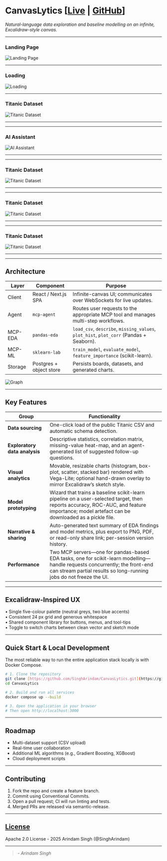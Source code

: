 # CanvasLytics [[Live](https://your-app-name.onrender.com) | [GitHub](https://github.com/SinghArindam/CanvasLytics)]

*Natural-language data exploration and baseline modelling on an infinite, Excalidraw-style canvas.*

---
### Landing Page
![Landing Page](assets/image-1.png)

---
### Loading
![Loading](assets/image-2.png)

---
### Titanic Dataset
![Titanic Dataset](assets/image-3.png)

---

---
### AI Assistant
![AI Assistant](assets/image-4.png)

---

---
### Titanic Dataset
![Titanic Dataset](assets/image-5.png)

---

---
### Titanic Dataset
![Titanic Dataset](assets/image-6.png)

---

---
### Titanic Dataset
![Titanic Dataset](assets/image-7.png)

---

---
## Architecture
| Layer | Component | Purpose |
|-------|-----------|---------|
| Client | React / Next.js SPA | Infinite-canvas UI; communicates over WebSockets for live updates. |
| Agent  | `mcp-agent` | Routes user requests to the appropriate MCP tool and manages multi-step workflows. |
| MCP-EDA | `pandas-eda` | `load_csv`, `describe`, `missing_values`, `plot_hist`, `plot_corr` (Pandas + Seaborn). |
| MCP-ML  | `sklearn-lab` | `train_model`, `evaluate_model`, `feature_importance` (scikit-learn). |
| Storage | Postgres + object store | Persists boards, datasets, and generated charts. |

![Graph](assets/image.png)

---

## Key Features
| Group | Functionality |
|-------|---------------|
| **Data sourcing** | One-click load of the public Titanic CSV and automatic schema detection. |
| **Exploratory data analysis** | Descriptive statistics, correlation matrix, missing-value heat-map, and an agent-generated list of suggested follow-up questions. |
| **Visual analytics** | Movable, resizable charts (histogram, box-plot, scatter, stacked bar) rendered with Vega-Lite; optional hand-drawn overlay to mirror Excalidraw’s sketch style. |
| **Model prototyping** | Wizard that trains a baseline scikit-learn pipeline on a user-selected target, then reports accuracy, ROC-AUC, and feature importance; model artefact can be downloaded as a pickle file. |
| **Narrative & sharing** | Auto-generated text summary of EDA findings and model metrics, plus export to PNG, PDF, or read-only share link; per-session version history. |
| **Performance** | Two MCP servers—one for pandas-based EDA tasks, one for scikit-learn modelling—handle requests concurrently; the front-end can stream partial results so long-running jobs do not freeze the UI. |

---

## Excalidraw-Inspired UX
• Single five-colour palette (neutral greys, two blue accents)  
• Consistent 24 px grid and generous whitespace  
• Shared component library for buttons, menus, and tool-tips  
• Toggle to switch charts between clean vector and sketch mode

---

## Quick Start & Local Development
The most reliable way to run the entire application stack locally is with Docker Compose.

```bash
# 1. Clone the repository
git clone [https://github.com/SinghArindam/CanvasLytics.git](https://github.com/SinghArindam/CanvasLytics.git)
cd CanvasLytics

# 2. Build and run all services
docker compose up --build

# 3. Open the application in your browser
# Then open http://localhost:3000
```

---

## Roadmap
- Multi-dataset support (CSV upload)  
- Real-time user collaboration  
- Additional ML algorithms (e.g., Gradient Boosting, XGBoost)  
- Cloud deployment scripts

---

## Contributing
1. Fork the repo and create a feature branch.  
2. Commit using Conventional Commits.  
3. Open a pull request; CI will run linting and tests.  
4. Merged PRs are released via semantic-release.

---

## [License](LICENSE)
Apache 2.0 License - 2025 Arindam Singh (@SinghArindam)

---
> *- Arindam Singh*

